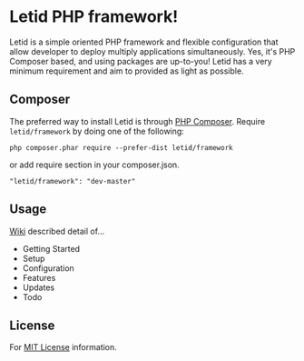 # Letid PHP framework!

Letid is a simple oriented PHP framework and flexible configuration that allow developer to deploy multiply applications simultaneously. Yes, it's PHP Composer based, and using packages are up-to-you! Letid has a very minimum requirement and aim to provided as light as possible.

## Composer
The preferred way to install Letid is through [PHP Composer][getcomposer]. Require `letid/framework` by doing one of the following:

`php composer.phar require --prefer-dist letid/framework`

or add require section in your composer.json.

`"letid/framework": "dev-master"`

## Usage
[Wiki][wiki] described detail of...
- Getting Started
- Setup
- Configuration
- Features
- Updates
- Todo

## License
For [MIT License](LICENSE) information.


[Wiki]: ../../wiki
[getcomposer]: http://getcomposer.org/download/
[packagist]: https://packagist.org